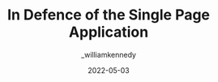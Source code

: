 ---
author: _williamkennedy
date: 2022-05-03
permalink: false
tags:
  - single-page-apps
  - meta
target_url: https://williamkennedy.ninja/javascript/2022/05/03/in-defence-of-the-single-page-application/
title: In Defence of the Single Page Application
---